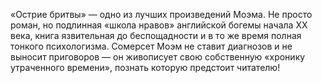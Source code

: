 <!--2017-01-04 13:46:32-->
«Острие бритвы» — одно из лучших произведений Моэма. Не просто роман, но подлинная «школа нравов» английской богемы начала XX века, книга язвительная до беспощадности и в то же время полная тонкого психологизма.
Сомерсет Моэм не ставит диагнозов и не выносит приговоров — он живописует свою собственную «хронику утраченного времени», познать которую предстоит читателю!